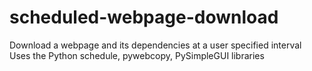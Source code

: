 # scheduled-webpage-download
Download a webpage and its dependencies at a user specified interval
Uses the Python schedule, pywebcopy, PySimpleGUI libraries
